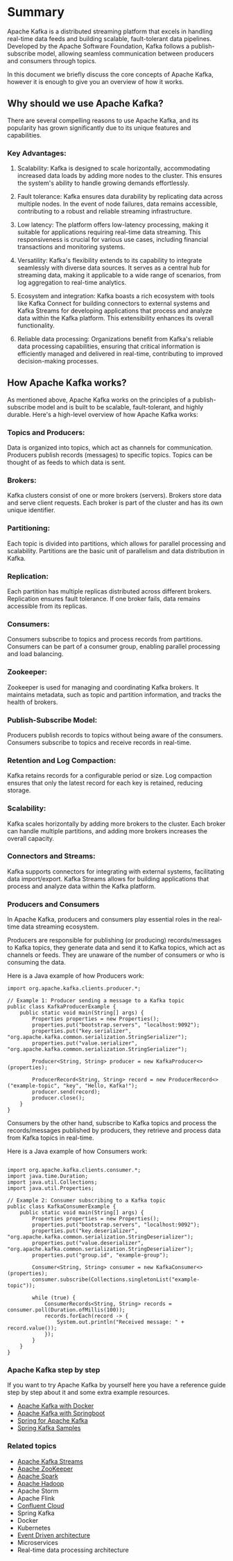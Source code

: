 # Summary

Apache Kafka is a distributed streaming platform that excels in handling real-time data feeds and building scalable, fault-tolerant data pipelines. Developed by the Apache Software Foundation, Kafka follows a publish-subscribe model, allowing seamless communication between producers and consumers through topics.

In this document we briefly discuss the core concepts of Apache Kafka, however it is enough to give you an overview of how it works.

## Why should we use Apache Kafka? 
There are several compelling reasons to use Apache Kafka, and its popularity has grown significantly due to its unique features and capabilities.

### Key Advantages:

1.	Scalability: Kafka is designed to scale horizontally, accommodating increased data loads by adding more nodes to the cluster. This ensures the system's ability to handle growing demands effortlessly.

2.	Fault tolerance: Kafka ensures data durability by replicating data across multiple nodes. In the event of node failures, data remains accessible, contributing to a robust and reliable streaming infrastructure.

3.	Low latency: The platform offers low-latency processing, making it suitable for applications requiring real-time data streaming. This responsiveness is crucial for various use cases, including financial transactions and monitoring systems.

4.	Versatility: Kafka's flexibility extends to its capability to integrate seamlessly with diverse data sources. It serves as a central hub for streaming data, making it applicable to a wide range of scenarios, from log aggregation to real-time analytics.

5.	Ecosystem and integration: Kafka boasts a rich ecosystem with tools like Kafka Connect for building connectors to external systems and Kafka Streams for developing applications that process and analyze data within the Kafka platform. This extensibility enhances its overall functionality.

6.	Reliable data processing: Organizations benefit from Kafka's reliable data processing capabilities, ensuring that critical information is efficiently managed and delivered in real-time, contributing to improved decision-making processes.

## How Apache Kafka works?
As mentioned above, Apache Kafka works on the principles of a publish-subscribe model and is built to be scalable, fault-tolerant, and highly durable. Here's a high-level overview of how Apache Kafka works:

### Topics and Producers:
Data is organized into topics, which act as channels for communication.
Producers publish records (messages) to specific topics.
Topics can be thought of as feeds to which data is sent.

### Brokers:
Kafka clusters consist of one or more brokers (servers).
Brokers store data and serve client requests.
Each broker is part of the cluster and has its own unique identifier.

### Partitioning:
Each topic is divided into partitions, which allows for parallel processing and scalability.
Partitions are the basic unit of parallelism and data distribution in Kafka.

### Replication:
Each partition has multiple replicas distributed across different brokers.
Replication ensures fault tolerance. If one broker fails, data remains accessible from its replicas.

### Consumers:
Consumers subscribe to topics and process records from partitions.
Consumers can be part of a consumer group, enabling parallel processing and load balancing.

### Zookeeper:
Zookeeper is used for managing and coordinating Kafka brokers.
It maintains metadata, such as topic and partition information, and tracks the health of brokers.

### Publish-Subscribe Model:
Producers publish records to topics without being aware of the consumers.
Consumers subscribe to topics and receive records in real-time.

### Retention and Log Compaction:
Kafka retains records for a configurable period or size.
Log compaction ensures that only the latest record for each key is retained, reducing storage.

### Scalability:
Kafka scales horizontally by adding more brokers to the cluster.
Each broker can handle multiple partitions, and adding more brokers increases the overall capacity.

### Connectors and Streams:
Kafka supports connectors for integrating with external systems, facilitating data import/export.
Kafka Streams allows for building applications that process and analyze data within the Kafka platform.

### Producers and Consumers
In Apache Kafka, producers and consumers play essential roles in the real-time data streaming ecosystem.

Producers are responsible for publishing (or producing) records/messages to Kafka topics, they generate data and send it to Kafka topics, which act as channels or feeds. They are unaware of the number of consumers or who is consuming the data.

Here is a Java example of how Producers work:

```
import org.apache.kafka.clients.producer.*;

// Example 1: Producer sending a message to a Kafka topic
public class KafkaProducerExample {
    public static void main(String[] args) {
        Properties properties = new Properties();
        properties.put("bootstrap.servers", "localhost:9092");
        properties.put("key.serializer", "org.apache.kafka.common.serialization.StringSerializer");
        properties.put("value.serializer", "org.apache.kafka.common.serialization.StringSerializer");

        Producer<String, String> producer = new KafkaProducer<>(properties);

        ProducerRecord<String, String> record = new ProducerRecord<>("example-topic", "key", "Hello, Kafka!");
        producer.send(record);
        producer.close();
    }
}
```

Consumers by the other hand, subscribe to Kafka topics and process the records/messages published by producers, they retrieve and process data from Kafka topics in real-time.

Here is a Java example of how Consumers work:

```

import org.apache.kafka.clients.consumer.*;
import java.time.Duration;
import java.util.Collections;
import java.util.Properties;

// Example 2: Consumer subscribing to a Kafka topic
public class KafkaConsumerExample {
    public static void main(String[] args) {
        Properties properties = new Properties();
        properties.put("bootstrap.servers", "localhost:9092");
        properties.put("key.deserializer", "org.apache.kafka.common.serialization.StringDeserializer");
        properties.put("value.deserializer", "org.apache.kafka.common.serialization.StringDeserializer");
        properties.put("group.id", "example-group");

        Consumer<String, String> consumer = new KafkaConsumer<>(properties);
        consumer.subscribe(Collections.singletonList("example-topic"));

        while (true) {
            ConsumerRecords<String, String> records = consumer.poll(Duration.ofMillis(100));
            records.forEach(record -> {
                System.out.println("Received message: " + record.value());
            });
        }
    }
}
```

### Apache Kafka step by step

If you want to try Apache Kafka by yourself here you have a reference guide step by step about it and some extra example resources.

 * [Apache Kafka with Docker](https://www.baeldung.com/apache-kafka)
 * [Apache Kafka with Springboot](https://github.com/netsurfingzone/Spring-Boot-Kafka-Producer-and-Consumer-Example)
 * [Spring for Apache Kafka](https://spring.io/projects/spring-kafka#overview)
 * [Spring Kafka Samples](https://github.com/spring-projects/spring-kafka/tree/main/samples)

### Related topics
 * [Apache Kafka Streams](https://github.com/hfacundo/km-repo/blob/main/in-progress/apache-kafka-streams.md)
 * [Apache ZooKeeper](https://github.com/hfacundo/km-repo/blob/main/in-progress/apache-zookeeper.md) 
 * [Apache Spark](https://github.com/hfacundo/km-repo/blob/main/in-progress/apache-spark.md)
 * [Apache Hadoop](https://github.com/hfacundo/km-repo/blob/main/in-progress/apache-hadoop.md)
 * Apache Storm
 * Apache Flink
 * [Confluent Cloud](https://github.com/hfacundo/km-repo/blob/main/in-progress/confluent-cloud.md)
 * Spring Kafka
 * Docker
 * Kubernetes
 * [Event Driven architecture](https://github.com/hfacundo/km-repo/blob/main/in-progress/event-driven-architecture.md)
 * Microservices
 * Real-time data processing architecture

